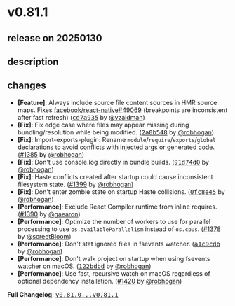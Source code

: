 # v0.81.1

## release on 20250130
## description
## changes
* <strong>[Feature]</strong>: Always include source file content sources in HMR source maps. Fixes <a class="issue-link js-issue-link" data-error-text="Failed to load title" data-id="2821183150" data-permission-text="Title is private" data-url="https://github.com/facebook/react-native/issues/49069" data-hovercard-type="issue" data-hovercard-url="/facebook/react-native/issues/49069/hovercard" href="https://github.com/facebook/react-native/issues/49069">facebook/react-native#49069</a> (breakpoints are inconsistent after fast refresh) (<a class="commit-link" data-hovercard-type="commit" data-hovercard-url="https://github.com/facebook/metro/commit/cd7a93557453ff3c36e367ef7a049471f1fbe182/hovercard" href="https://github.com/facebook/metro/commit/cd7a93557453ff3c36e367ef7a049471f1fbe182"><tt>cd7a935</tt></a> by <a class="user-mention notranslate" data-hovercard-type="user" data-hovercard-url="/users/vzaidman/hovercard" data-octo-click="hovercard-link-click" data-octo-dimensions="link_type:self" href="https://github.com/vzaidman">@vzaidman</a>)
* <strong>[Fix]</strong>: Fix edge case where files may appear missing during bundling/resolution while being modified. (<a class="commit-link" data-hovercard-type="commit" data-hovercard-url="https://github.com/facebook/metro/commit/2a0b548519f97acad1d1809bfdcc9ada5df4d006/hovercard" href="https://github.com/facebook/metro/commit/2a0b548519f97acad1d1809bfdcc9ada5df4d006"><tt>2a0b548</tt></a> by <a class="user-mention notranslate" data-hovercard-type="user" data-hovercard-url="/users/robhogan/hovercard" data-octo-click="hovercard-link-click" data-octo-dimensions="link_type:self" href="https://github.com/robhogan">@robhogan</a>)
* <strong>[Fix]</strong>: Import-exports-plugin: Rename <code>module</code>/<code>require</code>/<code>exports</code>/<code>global</code> declarations to avoid conflicts with injected args or generated code. (<a class="issue-link js-issue-link" data-error-text="Failed to load title" data-id="2646639016" data-permission-text="Title is private" data-url="https://github.com/facebook/metro/issues/1385" data-hovercard-type="pull_request" data-hovercard-url="/facebook/metro/pull/1385/hovercard" href="https://github.com/facebook/metro/pull/1385">#1385</a> by <a class="user-mention notranslate" data-hovercard-type="user" data-hovercard-url="/users/robhogan/hovercard" data-octo-click="hovercard-link-click" data-octo-dimensions="link_type:self" href="https://github.com/robhogan">@robhogan</a>)
* <strong>[Fix]</strong>: Don't use console.log directly in bundle builds. (<a class="commit-link" data-hovercard-type="commit" data-hovercard-url="https://github.com/facebook/metro/commit/91d74d010c2fb058bbb68cca7591bb092a7260db/hovercard" href="https://github.com/facebook/metro/commit/91d74d010c2fb058bbb68cca7591bb092a7260db"><tt>91d74d0</tt></a> by <a class="user-mention notranslate" data-hovercard-type="user" data-hovercard-url="/users/robhogan/hovercard" data-octo-click="hovercard-link-click" data-octo-dimensions="link_type:self" href="https://github.com/robhogan">@robhogan</a>)
* <strong>[Fix]</strong>: Haste conflicts created after startup could cause inconsistent filesystem state. (<a class="issue-link js-issue-link" data-error-text="Failed to load title" data-id="2728092783" data-permission-text="Title is private" data-url="https://github.com/facebook/metro/issues/1399" data-hovercard-type="pull_request" data-hovercard-url="/facebook/metro/pull/1399/hovercard" href="https://github.com/facebook/metro/pull/1399">#1399</a> by <a class="user-mention notranslate" data-hovercard-type="user" data-hovercard-url="/users/robhogan/hovercard" data-octo-click="hovercard-link-click" data-octo-dimensions="link_type:self" href="https://github.com/robhogan">@robhogan</a>)
* <strong>[Fix]</strong>: Don't enter zombie state on startup Haste collisions. (<a class="commit-link" data-hovercard-type="commit" data-hovercard-url="https://github.com/facebook/metro/commit/0fc8e45c2f2609fcc52240e554d9a43471c54f84/hovercard" href="https://github.com/facebook/metro/commit/0fc8e45c2f2609fcc52240e554d9a43471c54f84"><tt>0fc8e45</tt></a> by <a class="user-mention notranslate" data-hovercard-type="user" data-hovercard-url="/users/robhogan/hovercard" data-octo-click="hovercard-link-click" data-octo-dimensions="link_type:self" href="https://github.com/robhogan">@robhogan</a>)
* <strong>[Performance]</strong>: Exclude React Compiler runtime from inline requires. (<a class="issue-link js-issue-link" data-error-text="Failed to load title" data-id="2666247826" data-permission-text="Title is private" data-url="https://github.com/facebook/metro/issues/1390" data-hovercard-type="pull_request" data-hovercard-url="/facebook/metro/pull/1390/hovercard" href="https://github.com/facebook/metro/pull/1390">#1390</a> by <a class="user-mention notranslate" data-hovercard-type="user" data-hovercard-url="/users/gaearon/hovercard" data-octo-click="hovercard-link-click" data-octo-dimensions="link_type:self" href="https://github.com/gaearon">@gaearon</a>)
* <strong>[Performance]</strong>: Optimize the number of workers to use for parallel processing to use <code>os.availableParallelism</code> instead of <code>os.cpus</code>. (<a class="issue-link js-issue-link" data-error-text="Failed to load title" data-id="2626828768" data-permission-text="Title is private" data-url="https://github.com/facebook/metro/issues/1378" data-hovercard-type="pull_request" data-hovercard-url="/facebook/metro/pull/1378/hovercard" href="https://github.com/facebook/metro/pull/1378">#1378</a> by <a class="user-mention notranslate" data-hovercard-type="user" data-hovercard-url="/users/screetBloom/hovercard" data-octo-click="hovercard-link-click" data-octo-dimensions="link_type:self" href="https://github.com/screetBloom">@screetBloom</a>)
* <strong>[Performance]</strong>: Don't stat ignored files in fsevents watcher. (<a class="commit-link" data-hovercard-type="commit" data-hovercard-url="https://github.com/facebook/metro/commit/a1c9cdb6d55844f60861192ffbb0232953faf713/hovercard" href="https://github.com/facebook/metro/commit/a1c9cdb6d55844f60861192ffbb0232953faf713"><tt>a1c9cdb</tt></a> by <a class="user-mention notranslate" data-hovercard-type="user" data-hovercard-url="/users/robhogan/hovercard" data-octo-click="hovercard-link-click" data-octo-dimensions="link_type:self" href="https://github.com/robhogan">@robhogan</a>)
* <strong>[Performance]</strong>: Don't walk project on startup when using fsevents watcher on macOS. (<a class="commit-link" data-hovercard-type="commit" data-hovercard-url="https://github.com/facebook/metro/commit/122bdbdc393abea441be652068e038bdc916d8e8/hovercard" href="https://github.com/facebook/metro/commit/122bdbdc393abea441be652068e038bdc916d8e8"><tt>122bdbd</tt></a> by <a class="user-mention notranslate" data-hovercard-type="user" data-hovercard-url="/users/robhogan/hovercard" data-octo-click="hovercard-link-click" data-octo-dimensions="link_type:self" href="https://github.com/robhogan">@robhogan</a>)
* <strong>[Performance]</strong>: Use fast, recursive watch on macOS regardless of optional dependency installation. (<a class="issue-link js-issue-link" data-error-text="Failed to load title" data-id="2759061487" data-permission-text="Title is private" data-url="https://github.com/facebook/metro/issues/1420" data-hovercard-type="pull_request" data-hovercard-url="/facebook/metro/pull/1420/hovercard" href="https://github.com/facebook/metro/pull/1420">#1420</a> by <a class="user-mention notranslate" data-hovercard-type="user" data-hovercard-url="/users/robhogan/hovercard" data-octo-click="hovercard-link-click" data-octo-dimensions="link_type:self" href="https://github.com/robhogan">@robhogan</a>)

<strong>Full Changelog</strong>: <a class="commit-link" href="https://github.com/facebook/metro/compare/v0.81.0...v0.81.1"><tt>v0.81.0...v0.81.1</tt></a>

